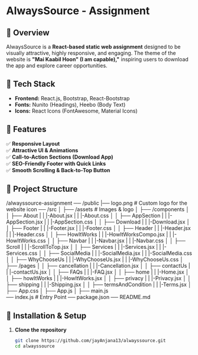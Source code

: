 # AlwaysSource - Assignment

## 📌 Overview

AlwaysSource is a **React-based static web assignment** designed to be visually attractive, highly responsive, and engaging. The theme of the website is **"Mai Kaabil Hoon" (I am capable),"** inspiring users to download the app and explore career opportunities.

## 🎨 Tech Stack

- **Frontend:** React.js, Bootstrap, React-Bootstrap
- **Fonts:** Nunito (Headings), Heebo (Body Text)
- **Icons:** React Icons (FontAwesome, Material Icons)

## 🚀 Features

✅ **Responsive Layout**  
✅ **Attractive UI & Animations**  
✅ **Call-to-Action Sections (Download App)**  
✅ **SEO-Friendly Footer with Quick Links**  
✅ **Smooth Scrolling & Back-to-Top Button**

## 📂 Project Structure

/alwayssource-assignment
── /public
|── logo.png # Custom logo for the website icon
── /src
│ ├── /assets # Images & logo
│ ├── /components
│ │ ├── About
| | |-About.jsx
| | |-About.css
│ │ ├── AppSection
| | |-AppSection.jsx
| | |-AppSection.css
│ │ ├── Download
| | |-Download.jsx
│ │ ├── Footer
| | |-Footer.jsx
| | |-Footer.css
│ │ ├── Header
| | |-Header.jsx
| | |-Header.css
│ │ ├── HowItWorks
| | |-HowItWorksCompo.jsx
| | |-HowItWorks.css
│ │ ├── Navbar
| | |-Navbar.jsx
| | |-Navbar.css
│ │ ├── Scroll
| | |-ScrollToTop.jsx
│ │ ├── Services
| | |-Services.jsx
| | |-Services.css
│ │ ├── SocialMedia
| | |-SocialMedia.jsx
| | |-SocialMedia.css
│ │ ├── WhyChooseUs
| | |-WhyChooseUs.jsx
| | |-WhyChooseUs.css
│ ├── /pages
│ │ ├── cancellation
| | |-Cancellation.jsx
│ │ ├── contactUs
| | |-contactUs.jsx
│ │ ├── FAQs
| | |-FAQ.jsx
│ │ ├── home
| | |-Home.jsx
│ │ ├── howItWorks
| | |-HowItWorks.jsx
│ │ ├── privacy
| | |-Privacy.jsx
│ │ ├── shipping
| | |-Shipping.jsx
│ │ ├── termsAndCondition
| | |-Terms.jsx
│ ├── App.css
│ ├── App.js
│ ├── main.js  
── index.js # Entry Point
── package.json
── README.md

## 📌 Installation & Setup

1. **Clone the repository**
   ```sh
   git clone https://github.com/jayAnjana13/alwayssource.git
   cd alwayssource
   ```
